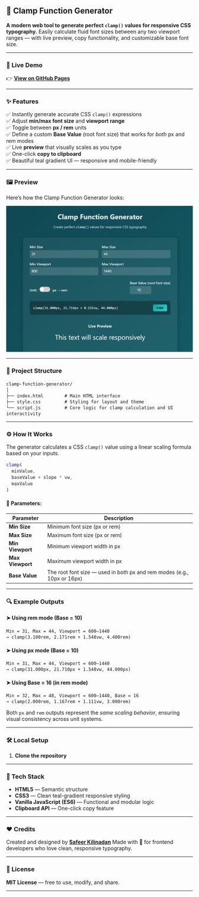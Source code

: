 
## 🧩 Clamp Function Generator

**A modern web tool to generate perfect `clamp()` values for responsive CSS typography.**
Easily calculate fluid font sizes between any two viewport ranges — with live preview, copy functionality, and customizable base font size.

---

### 🚀 Live Demo

👉 **[View on GitHub Pages](https://safeerkilinadan.github.io/css-clamp-generator/)**

---

### ✨ Features

✅ Instantly generate accurate CSS `clamp()` expressions  
✅ Adjust **min/max font size** and **viewport range**  
✅ Toggle between **px / rem** units  
✅ Define a custom **Base Value** (root font size) that works for *both* px and rem modes  
✅ Live **preview** that visually scales as you type  
✅ One-click **copy to clipboard**  
✅ Beautiful teal gradient UI — responsive and mobile-friendly  


---

### 🖼️ Preview


Here’s how the Clamp Function Generator looks:

![Clamp Function Generator UI](./screenshots/ui-preview.png)

---

### 📂 Project Structure

```
clamp-function-generator/  
│
├── index.html        # Main HTML interface  
├── style.css         # Styling for layout and theme  
└── script.js         # Core logic for clamp calculation and UI interactivity
```

---

### ⚙️ How It Works

The generator calculates a CSS `clamp()` value using a linear scaling formula based on your inputs.

```js
clamp(
  minValue,
  baseValue + slope * vw,
  maxValue
)
```

#### 🧠 Parameters:

| Parameter        | Description                                                             |
| ---------------- | ----------------------------------------------------------------------- |
| **Min Size**     | Minimum font size (px or rem)                                           |
| **Max Size**     | Maximum font size (px or rem)                                           |
| **Min Viewport** | Minimum viewport width in px                                            |
| **Max Viewport** | Maximum viewport width in px                                            |
| **Base Value**   | The root font size — used in both px and rem modes (e.g., 10px or 16px) |

---

### 🔍 Example Outputs

#### ➤ Using **rem mode** (Base = 10)

```
Min = 31, Max = 44, Viewport = 600–1440
→ clamp(3.100rem, 2.171rem + 1.548vw, 4.400rem)
```

#### ➤ Using **px mode** (Base = 10)

```
Min = 31, Max = 44, Viewport = 600–1440
→ clamp(31.000px, 21.710px + 1.548vw, 44.000px)
```

#### ➤ Using **Base = 16** (in rem mode)

```
Min = 32, Max = 48, Viewport = 600–1440, Base = 16
→ clamp(2.000rem, 1.167rem + 1.111vw, 3.000rem)
```

Both `px` and `rem` outputs represent the *same scaling behavior*, ensuring visual consistency across unit systems.

---

### 🛠️ Local Setup

1. **Clone the repository**

---

### 🧰 Tech Stack

* **HTML5** — Semantic structure
* **CSS3** — Clean teal-gradient responsive styling
* **Vanilla JavaScript (ES6)** — Functional and modular logic
* **Clipboard API** — One-click copy feature

---

### ❤️ Credits

Created and designed by **[Safeer Kilinadan](https://github.com/safeerkilinadan)**
Made with 💙 for frontend developers who love clean, responsive typography.

---

### 📜 License

**MIT License** — free to use, modify, and share.

---